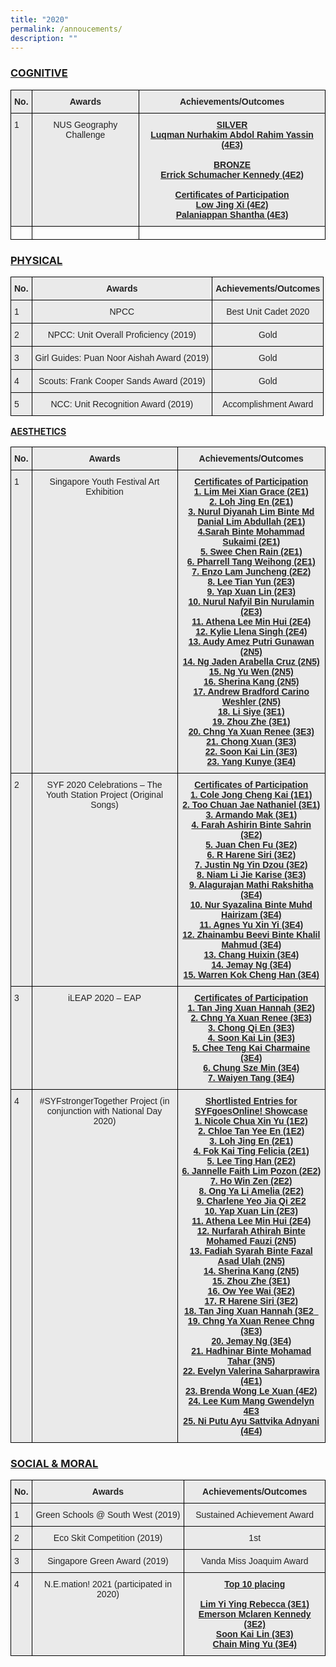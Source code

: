 ```yaml
---
title: "2020"
permalink: /annoucements/
description: ""
---
```

<h3><u>COGNITIVE</u></h3>

<style type="text/css">
.tg  {border-collapse:collapse;border-spacing:0;}
.tg td{border-color:black;border-style:solid;border-width:1px;font-family:Arial, sans-serif;font-size:14px;
  overflow:hidden;padding:10px 5px;word-break:normal;}
.tg th{border-color:black;border-style:solid;border-width:1px;font-family:Arial, sans-serif;font-size:14px;
  font-weight:normal;overflow:hidden;padding:10px 5px;word-break:normal;}
.tg .tg-n4qt{background-color:#EAEAEA;color:#222;font-weight:bold;text-align:center;vertical-align:top}
.tg .tg-y7qa{background-color:#EAEAEA;color:#222;text-align:left;vertical-align:top}
.tg .tg-ii8k{background-color:#EAEAEA;color:#222;text-align:center;vertical-align:top}
.tg .tg-i8ej{background-color:#EAEAEA;color:#222;font-weight:bold;text-align:center;text-decoration:underline;vertical-align:top}
.tg .tg-0lax{text-align:left;vertical-align:top}
</style>
<table class="tg">
<thead>
  <tr>
    <th class="tg-n4qt">No.</th>
    <th class="tg-n4qt">Awards</th>
    <th class="tg-n4qt">Achievements/Outcomes</th>
  </tr>
</thead>
<tbody>
  <tr>
    <td class="tg-y7qa">1</td>
    <td class="tg-ii8k">NUS Geography Challenge</td>
    <td class="tg-i8ej">SILVER<br>Luqman Nurhakim Abdol Rahim Yassin (4E3)<br><br>BRONZE<br>Errick Schumacher Kennedy (4E2)<br><br>Certificates of Participation<br>Low Jing Xi (4E2)<br>Palaniappan Shantha (4E3)</td>
  </tr>
  <tr>
    <td class="tg-0lax"></td>
    <td class="tg-0lax"></td>
    <td class="tg-0lax"></td>
  </tr>
</tbody>
</table>

<h3><u>PHYSICAL</u></h3>

<style type="text/css">
.tg  {border-collapse:collapse;border-spacing:0;}
.tg td{border-color:black;border-style:solid;border-width:1px;font-family:Arial, sans-serif;font-size:14px;
  overflow:hidden;padding:10px 5px;word-break:normal;}
.tg th{border-color:black;border-style:solid;border-width:1px;font-family:Arial, sans-serif;font-size:14px;
  font-weight:normal;overflow:hidden;padding:10px 5px;word-break:normal;}
.tg .tg-n4qt{background-color:#EAEAEA;color:#222;font-weight:bold;text-align:center;vertical-align:top}
.tg .tg-y7qa{background-color:#EAEAEA;color:#222;text-align:left;vertical-align:top}
.tg .tg-ii8k{background-color:#EAEAEA;color:#222;text-align:center;vertical-align:top}
</style>
<table class="tg">
<thead>
  <tr>
    <th class="tg-n4qt">No.</th>
    <th class="tg-n4qt">Awards</th>
    <th class="tg-n4qt">Achievements/Outcomes</th>
  </tr>
</thead>
<tbody>
  <tr>
    <td class="tg-y7qa">1</td>
    <td class="tg-ii8k">NPCC</td>
    <td class="tg-ii8k">Best Unit Cadet 2020</td>
  </tr>
  <tr>
    <td class="tg-y7qa">2</td>
    <td class="tg-ii8k">NPCC: Unit Overall Proficiency (2019)</td>
    <td class="tg-ii8k">Gold</td>
  </tr>
  <tr>
    <td class="tg-y7qa">3</td>
    <td class="tg-ii8k">Girl Guides: Puan Noor Aishah Award (2019)</td>
    <td class="tg-ii8k">Gold</td>
  </tr>
  <tr>
    <td class="tg-y7qa">4</td>
    <td class="tg-ii8k">Scouts: Frank Cooper Sands Award (2019)</td>
    <td class="tg-ii8k">Gold</td>
  </tr>
  <tr>
    <td class="tg-y7qa">5</td>
    <td class="tg-ii8k">NCC: Unit Recognition Award (2019)</td>
    <td class="tg-ii8k">Accomplishment Award</td>
  </tr>
</tbody>
</table>

<u>**AESTHETICS**</u>
<style type="text/css">
.tg  {border-collapse:collapse;border-spacing:0;}
.tg td{border-color:black;border-style:solid;border-width:1px;font-family:Arial, sans-serif;font-size:14px;
  overflow:hidden;padding:10px 5px;word-break:normal;}
.tg th{border-color:black;border-style:solid;border-width:1px;font-family:Arial, sans-serif;font-size:14px;
  font-weight:normal;overflow:hidden;padding:10px 5px;word-break:normal;}
.tg .tg-n4qt{background-color:#EAEAEA;color:#222;font-weight:bold;text-align:center;vertical-align:top}
.tg .tg-y7qa{background-color:#EAEAEA;color:#222;text-align:left;vertical-align:top}
.tg .tg-ii8k{background-color:#EAEAEA;color:#222;text-align:center;vertical-align:top}
.tg .tg-i8ej{background-color:#EAEAEA;color:#222;font-weight:bold;text-align:center;text-decoration:underline;vertical-align:top}
</style>
<table class="tg">
<thead>
  <tr>
    <th class="tg-n4qt">No.</th>
    <th class="tg-n4qt">Awards</th>
    <th class="tg-n4qt">Achievements/Outcomes</th>
  </tr>
</thead>
<tbody>
  <tr>
    <td class="tg-y7qa">1</td>
    <td class="tg-ii8k">Singapore Youth Festival Art Exhibition</td>
    <td class="tg-i8ej">Certificates of Participation<br>1. Lim Mei Xian Grace (2E1)<br>2. Loh Jing En (2E1)<br>3. Nurul Diyanah Lim Binte Md Danial Lim Abdullah (2E1)<br>4.Sarah Binte Mohammad Sukaimi (2E1)<br>5. Swee Chen Rain (2E1)<br>6. Pharrell Tang Weihong (2E1)<br>7. Enzo Lam Juncheng (2E2)<br>8. Lee Tian Yun (2E3)<br>9. Yap Xuan Lin (2E3)<br>10. Nurul Nafyil Bin Nurulamin (2E3)<br>11. Athena Lee Min Hui (2E4)<br>12. Kylie Llena Singh (2E4)<br>13. Audy Amez Putri Gunawan (2N5)<br>14. Ng Jaden Arabella Cruz (2N5)<br>15. Ng Yu Wen (2N5)<br>16. Sherina Kang (2N5)<br>17. Andrew Bradford Carino Weshler (2N5)<br>18. Li Siye (3E1)<br>19. Zhou Zhe (3E1)<br>20. Chng Ya Xuan Renee (3E3)<br>21. Chong Xuan (3E3)<br>22. Soon Kai Lin (3E3)<br>23. Yang Kunye (3E4)</td>
  </tr>
  <tr>
    <td class="tg-y7qa">2</td>
    <td class="tg-ii8k">SYF 2020 Celebrations – The Youth Station Project (Original Songs)</td>
    <td class="tg-i8ej">Certificates of Participation<br>1. Cole Jong Cheng Kai (1E1)<br>2.  Too Chuan Jae Nathaniel (3E1)<br>3. Armando Mak (3E1)<br>4. Farah Ashirin Binte Sahrin (3E2)<br>5. Juan Chen Fu (3E2)<br>6. R Harene Siri (3E2)<br>7. Justin Ng Yin Dzou (3E2)<br>8. Niam Li Jie Karise (3E3)<br>9. Alagurajan Mathi Rakshitha (3E4)<br>10. Nur Syazalina Binte Muhd Hairizam (3E4)<br>11. Agnes Yu Xin Yi (3E4)<br>12. Zhainambu Beevi Binte Khalil Mahmud (3E4)<br>13. Chang Huixin (3E4)<br>14.  Jemay Ng (3E4)<br>15. Warren Kok Cheng Han (3E4)</td>
  </tr>
  <tr>
    <td class="tg-y7qa">3</td>
    <td class="tg-ii8k">iLEAP 2020 – EAP</td>
    <td class="tg-i8ej">Certificates of Participation<br>1. Tan Jing Xuan Hannah (3E2)<br>2. Chng Ya Xuan Renee (3E3)<br>3. Chong Qi En (3E3)<br>4. Soon Kai Lin (3E3)<br>5. Chee Teng Kai Charmaine (3E4)<br>6. Chung Sze Min (3E4)<br>7. Waiyen Tang (3E4)</td>
  </tr>
  <tr>
    <td class="tg-y7qa">4</td>
    <td class="tg-ii8k">#SYFstrongerTogether Project (in conjunction with National Day 2020)</td>
    <td class="tg-i8ej">Shortlisted Entries for SYFgoesOnline! Showcase<br>1. Nicole Chua Xin Yu (1E2)<br>2. Chloe Tan Yee En (1E2)<br>3. Loh Jing En (2E1)<br>4. Fok Kai Ting Felicia (2E1)<br>5. Lee Ting Han (2E2)<br>6. Jannelle Faith Lim Pozon (2E2)<br>7. Ho Win Zen (2E2)<br>8. Ong Ya Li Amelia (2E2)<br>9. Charlene Yeo Jia Qi 2E2<br>10. Yap Xuan Lin (2E3)<br>11. Athena Lee Min Hui (2E4)<br>12. Nurfarah Athirah Binte Mohamed Fauzi (2N5)<br>13. Fadiah Syarah Binte Fazal Asad Ulah (2N5)<br>14. Sherina Kang (2N5)<br>15. Zhou Zhe (3E1)<br>16. Ow Yee Wai (3E2)<br>17. R Harene Siri (3E2)<br>18. Tan Jing Xuan Hannah (3E2_<br>19. Chng Ya Xuan Renee Chng (3E3)<br>20. Jemay Ng (3E4)<br>21. Hadhinar Binte Mohamad Tahar (3N5)<br>22. Evelyn Valerina Saharprawira (4E1)<br>23. Brenda Wong Le Xuan (4E2)<br>24. Lee Kum Mang Gwendelyn 4E3<br>25. Ni Putu Ayu Sattvika Adnyani (4E4)</td>
  </tr>
</tbody>
</table>

<h3><u>SOCIAL &amp; MORAL</u></h3>

<style type="text/css">
.tg  {border-collapse:collapse;border-spacing:0;}
.tg td{border-color:black;border-style:solid;border-width:1px;font-family:Arial, sans-serif;font-size:14px;
  overflow:hidden;padding:10px 5px;word-break:normal;}
.tg th{border-color:black;border-style:solid;border-width:1px;font-family:Arial, sans-serif;font-size:14px;
  font-weight:normal;overflow:hidden;padding:10px 5px;word-break:normal;}
.tg .tg-n4qt{background-color:#EAEAEA;color:#222;font-weight:bold;text-align:center;vertical-align:top}
.tg .tg-y7qa{background-color:#EAEAEA;color:#222;text-align:left;vertical-align:top}
.tg .tg-ii8k{background-color:#EAEAEA;color:#222;text-align:center;vertical-align:top}
.tg .tg-i8ej{background-color:#EAEAEA;color:#222;font-weight:bold;text-align:center;text-decoration:underline;vertical-align:top}
</style>
<table class="tg">
<thead>
  <tr>
    <th class="tg-n4qt">No.</th>
    <th class="tg-n4qt">Awards</th>
    <th class="tg-n4qt">Achievements/Outcomes</th>
  </tr>
</thead>
<tbody>
  <tr>
    <td class="tg-y7qa">1</td>
    <td class="tg-ii8k">Green Schools @ South West (2019)</td>
    <td class="tg-ii8k">Sustained Achievement Award</td>
  </tr>
  <tr>
    <td class="tg-y7qa">2</td>
    <td class="tg-ii8k">Eco Skit Competition (2019)</td>
    <td class="tg-ii8k">1st</td>
  </tr>
  <tr>
    <td class="tg-y7qa">3</td>
    <td class="tg-ii8k">Singapore Green Award (2019)</td>
    <td class="tg-ii8k">Vanda Miss Joaquim Award</td>
  </tr>
  <tr>
    <td class="tg-y7qa">4</td>
    <td class="tg-ii8k">N.E.mation! 2021 (participated in 2020)</td>
    <td class="tg-i8ej">Top 10 placing<br><br>Lim Yi Ying Rebecca (3E1)<br>Emerson Mclaren Kennedy (3E2)<br>Soon Kai Lin (3E3)<br>Chain Ming Yu (3E4)</td>
  </tr>
</tbody>
</table>